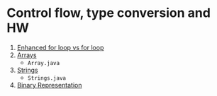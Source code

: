# Control flow, type conversion and HW

1. [Enhanced for loop vs for loop](https://docs.oracle.com/javase/tutorial/java/nutsandbolts/for.html) 
2. [Arrays](https://docs.oracle.com/javase/7/docs/api/java/util/Arrays.html)
    - `Array.java`
3. [Strings](https://docs.oracle.com/javase/7/docs/api/java/lang/String.html)
    - `Strings.java`
4. [Binary Representation](https://madformath.com/calculators/basic-math/base-converters/decimal-to-binary-converter-with-steps/decimal-to-binary-converter-with-steps)
